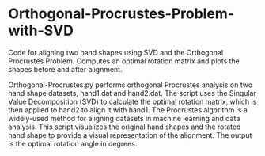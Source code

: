 # Orthogonal-Procrustes-Problem-with-SVD
Code for aligning two hand shapes using SVD and the Orthogonal Procrustes Problem. Computes an optimal rotation matrix and plots the shapes before and after alignment.

Orthogonal-Procrustes.py performs orthogonal Procrustes analysis on two hand shape datasets, hand1.dat and hand2.dat. The script uses the Singular Value Decomposition (SVD) to calculate the optimal rotation matrix, which is then applied to hand2 to align it with hand1. The Procrustes algorithm is a widely-used method for aligning datasets in machine learning and data analysis. This script visualizes the original hand shapes and the rotated hand shape to provide a visual representation of the alignment. The output is the optimal rotation angle in degrees.
